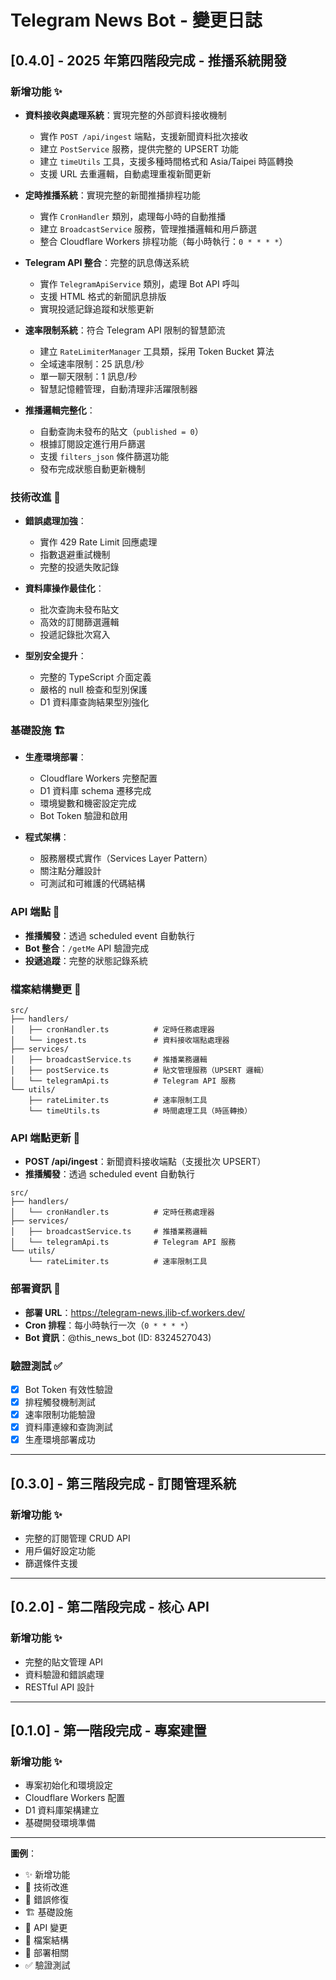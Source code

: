 # Telegram News Bot - 變更日誌

## [0.4.0] - 2025 年第四階段完成 - 推播系統開發

### 新增功能 ✨

- **資料接收與處理系統**：實現完整的外部資料接收機制

  - 實作 `POST /api/ingest` 端點，支援新聞資料批次接收
  - 建立 `PostService` 服務，提供完整的 UPSERT 功能
  - 建立 `timeUtils` 工具，支援多種時間格式和 Asia/Taipei 時區轉換
  - 支援 URL 去重邏輯，自動處理重複新聞更新

- **定時推播系統**：實現完整的新聞推播排程功能

  - 實作 `CronHandler` 類別，處理每小時的自動推播
  - 建立 `BroadcastService` 服務，管理推播邏輯和用戶篩選
  - 整合 Cloudflare Workers 排程功能（每小時執行：`0 * * * *`）

- **Telegram API 整合**：完整的訊息傳送系統

  - 實作 `TelegramApiService` 類別，處理 Bot API 呼叫
  - 支援 HTML 格式的新聞訊息排版
  - 實現投遞記錄追蹤和狀態更新

- **速率限制系統**：符合 Telegram API 限制的智慧節流

  - 建立 `RateLimiterManager` 工具類，採用 Token Bucket 算法
  - 全域速率限制：25 訊息/秒
  - 單一聊天限制：1 訊息/秒
  - 智慧記憶體管理，自動清理非活躍限制器

- **推播邏輯完整化**：
  - 自動查詢未發布的貼文（`published = 0`）
  - 根據訂閱設定進行用戶篩選
  - 支援 `filters_json` 條件篩選功能
  - 發布完成狀態自動更新機制

### 技術改進 🔧

- **錯誤處理加強**：

  - 實作 429 Rate Limit 回應處理
  - 指數退避重試機制
  - 完整的投遞失敗記錄

- **資料庫操作最佳化**：

  - 批次查詢未發布貼文
  - 高效的訂閱篩選邏輯
  - 投遞記錄批次寫入

- **型別安全提升**：
  - 完整的 TypeScript 介面定義
  - 嚴格的 null 檢查和型別保護
  - D1 資料庫查詢結果型別強化

### 基礎設施 🏗️

- **生產環境部署**：

  - Cloudflare Workers 完整配置
  - D1 資料庫 schema 遷移完成
  - 環境變數和機密設定完成
  - Bot Token 驗證和啟用

- **程式架構**：
  - 服務層模式實作（Services Layer Pattern）
  - 關注點分離設計
  - 可測試和可維護的代碼結構

### API 端點 📡

- **推播觸發**：透過 scheduled event 自動執行
- **Bot 整合**：`/getMe` API 驗證完成
- **投遞追蹤**：完整的狀態記錄系統

### 檔案結構變更 📁

```
src/
├── handlers/
│   ├── cronHandler.ts          # 定時任務處理器
│   └── ingest.ts               # 資料接收端點處理器
├── services/
│   ├── broadcastService.ts     # 推播業務邏輯
│   ├── postService.ts          # 貼文管理服務（UPSERT 邏輯）
│   └── telegramApi.ts          # Telegram API 服務
└── utils/
    ├── rateLimiter.ts          # 速率限制工具
    └── timeUtils.ts            # 時間處理工具（時區轉換）
```

### API 端點更新 📡

- **POST /api/ingest**：新聞資料接收端點（支援批次 UPSERT）
- **推播觸發**：透過 scheduled event 自動執行

```
src/
├── handlers/
│   └── cronHandler.ts          # 定時任務處理器
├── services/
│   ├── broadcastService.ts     # 推播業務邏輯
│   └── telegramApi.ts          # Telegram API 服務
└── utils/
    └── rateLimiter.ts          # 速率限制工具
```

### 部署資訊 🚀

- **部署 URL**：https://telegram-news.jlib-cf.workers.dev/
- **Cron 排程**：每小時執行一次（`0 * * * *`）
- **Bot 資訊**：@this_news_bot (ID: 8324527043)

### 驗證測試 ✅

- [x] Bot Token 有效性驗證
- [x] 排程觸發機制測試
- [x] 速率限制功能驗證
- [x] 資料庫連線和查詢測試
- [x] 生產環境部署成功

---

## [0.3.0] - 第三階段完成 - 訂閱管理系統

### 新增功能 ✨

- 完整的訂閱管理 CRUD API
- 用戶偏好設定功能
- 篩選條件支援

---

## [0.2.0] - 第二階段完成 - 核心 API

### 新增功能 ✨

- 完整的貼文管理 API
- 資料驗證和錯誤處理
- RESTful API 設計

---

## [0.1.0] - 第一階段完成 - 專案建置

### 新增功能 ✨

- 專案初始化和環境設定
- Cloudflare Workers 配置
- D1 資料庫架構建立
- 基礎開發環境準備

---

**圖例**：

- ✨ 新增功能
- 🔧 技術改進
- 🐛 錯誤修復
- 🏗️ 基礎設施
- 📡 API 變更
- 📁 檔案結構
- 🚀 部署相關
- ✅ 驗證測試
